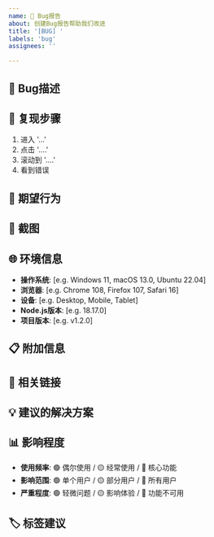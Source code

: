 ```yaml
---
name: 🐛 Bug报告
about: 创建Bug报告帮助我们改进
title: '[BUG] '
labels: 'bug'
assignees: ''

---
```


## 🐛 Bug描述
<!-- 简洁清晰地描述bug -->

## 🔄 复现步骤
<!-- 详细描述如何复现这个bug -->
1. 进入 '...'
2. 点击 '....'
3. 滚动到 '....'
4. 看到错误

## 💭 期望行为
<!-- 描述你期望发生的行为 -->

## 📸 截图
<!-- 如果适用，添加截图来帮助解释你的问题 -->

## 🌐 环境信息
<!-- 完成以下信息 -->
- **操作系统**: [e.g. Windows 11, macOS 13.0, Ubuntu 22.04]
- **浏览器**: [e.g. Chrome 108, Firefox 107, Safari 16]
- **设备**: [e.g. Desktop, Mobile, Tablet]
- **Node.js版本**: [e.g. 18.17.0]
- **项目版本**: [e.g. v1.2.0]

## 📋 附加信息
<!-- 添加任何其他关于问题的信息 -->

## 🔗 相关链接
<!-- 相关的Issue、PR或文档链接 -->

## 💡 建议的解决方案
<!-- 如果你有解决这个bug的想法，请在这里描述 -->

## 📊 影响程度
- **使用频率**: 🟢 偶尔使用 / 🟡 经常使用 / 🔴 核心功能
- **影响范围**: 🟢 单个用户 / 🟡 部分用户 / 🔴 所有用户
- **严重程度**: 🟢 轻微问题 / 🟡 影响体验 / 🔴 功能不可用

## 🏷️ 标签建议
<!-- 为此Issue建议合适的标签 -->
<!--
建议的标签：
- priority: critical, high, medium, low
- component: frontend, backend, database, api
- status: needs-triage, needs-investigation, ready-for-dev
-->